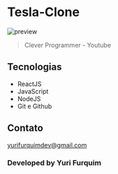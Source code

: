 # Tesla-Clone

![preview](./.github/preview.png)


> Clever Programmer - Youtube

## Tecnologias 

- ReactJS
- JavaScript
- NodeJS
- Git e Github

## Contato 

yurifurquimdev@gmail.com

### Developed by Yuri Furquim